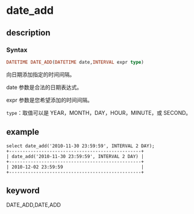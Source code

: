 # date_add

## description

### Syntax

```Haskell
DATETIME DATE_ADD(DATETIME date,INTERVAL expr type)
```

向日期添加指定的时间间隔。

date 参数是合法的日期表达式。

expr 参数是您希望添加的时间间隔。

`type`：取值可以是 YEAR，MONTH，DAY，HOUR，MINUTE，或 SECOND。

## example

```Plain Text
select date_add('2010-11-30 23:59:59', INTERVAL 2 DAY);
+-------------------------------------------------+
| date_add('2010-11-30 23:59:59', INTERVAL 2 DAY) |
+-------------------------------------------------+
| 2010-12-02 23:59:59                             |
+-------------------------------------------------+
```

## keyword

DATE_ADD,DATE,ADD
